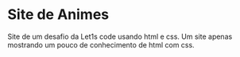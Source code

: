 # Site de Animes
Site de um desafio da Let1s code usando html e css. Um site apenas mostrando um pouco de conhecimento de html com css.
